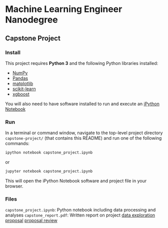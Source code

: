 # Machine Learning Engineer Nanodegree
## Capstone Project

### Install

This project requires **Python 3** and the following Python libraries installed:

- [NumPy](http://www.numpy.org/)
- [Pandas](http://pandas.pydata.org)
- [matplotlib](http://matplotlib.org/)
- [scikit-learn](http://scikit-learn.org/stable/)
- [xgboost](https://xgboost.readthedocs.io/en/latest/build.html)

You will also need to have software installed to run and execute an [iPython Notebook](http://ipython.org/notebook.html)

### Run

In a terminal or command window, navigate to the top-level project directory `capstone-project/` (that contains this README) and run one of the following commands:

```bash
ipython notebook capstone_project.ipynb
```  
or
```bash
jupyter notebook capstone_project.ipynb
```

This will open the iPython Notebook software and project file in your browser.

### Files

`capstone_project.ipynb`: Python notebook including data processing and analyses
`capstone_report.pdf`: Written report on project
[data exploration](https://github.com/eskrav/udacity-data-analyst/blob/master/explore-and-summarize/explore-and-summarize.Rmd)
[proposal](https://github.com/eskrav/udacity-machine-learning/tree/master/capstone-proposal/proposal.pdf)
[proposal review](https://github.com/eskrav/udacity-machine-learning/tree/master/capstone-proposal/review.pdf)
